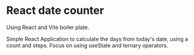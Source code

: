 # React date counter

Using React and Vite boiler plate. 

Simple React Application to calculate the days from today's date, using a count and steps. Focus on using useState and ternary operators.
